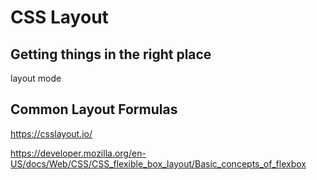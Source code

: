 # CSS Layout

## Getting things in the right place

 layout mode




## Common Layout Formulas

https://csslayout.io/




https://developer.mozilla.org/en-US/docs/Web/CSS/CSS_flexible_box_layout/Basic_concepts_of_flexbox